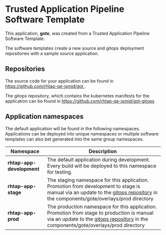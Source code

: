 # Trusted Application Pipeline Software Template

This application, **gote**, was created from a Trusted Application Pipeline Software Template.

The software templates create a new source and gitops deployment repositories with a sample source application. 

## Repositories

The source code for your application can be found in [https://github.com/rhtap-qe-jsmid/got ](https://github.com/rhtap-qe-jsmid/got ).
 
The gitops repository, which contains the kubernetes manifests for the application can be found in 
[https://github.com/rhtap-qe-jsmid/got-gitops ](https://github.com/rhtap-qe-jsmid/got-gitops ) 

## Application namespaces 

The default application will be found in the following namespaces. Applications can be deployed into unique namespaces or multiple software templates can also bet generated into the same group namespaces.  

|  Namespace   |  Description   |  
| -------- | -------- |   
| **rhtap-app-development** | The default application during development. Every build will be deployed to this namespace for testing. | 
| **rhtap-app-stage** | The staging namespace for this application. Promotion from development to stage is manual via an update to the [gitops repository](https://github.com/rhtap-qe-jsmid/got-gitops ) in the components/gote/overlays/prod directory |  
| **rhtap-app-prod** | The production namespace for this application. Promotion from stage to production is manual via an update to the [gitops repository](https://github.com/rhtap-qe-jsmid/got-gitops ) in the components/gote/overlays/prod directory | 